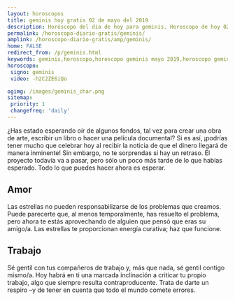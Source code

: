 ```yaml
---
layout: horoscopos
title: geminis hoy gratis 02 de mayo del 2019 
description: Horóscopo del dia de hoy para geminis. Horoscopo de hoy 02 de mayo del 2019. Las predicciones de amor, trabajo, vida personal gratis.
permalink: /horoscopo-diario-gratis/geminis/
amplink: /horoscopo-diario-gratis/amp/geminis/
home: FALSE
redirect_from: /p/geminis.html
keywords: geminis,horoscopo,horoscopo geminis mayo 2019,horoscopo geminis hoy,tarot geminis mayo 2019,horoscopo geminis,tarot geminis hoy,horoscopo de hoy,horoscopo diario,tarot del amor,horoscopo de hoy geminis,horoscopo diario del tarot, Horoscopo de hoy geminis 02 de mayo del 2019,horóscopo del día,signos zodiacales 2019, el horoscopo de hoy
horoscopo:
 signo: geminis
 video: -h2C2ZE6iQo

ogimg: /images/geminis_char.png
sitemap:
 priority: 1
 changefreq: 'daily'
---
```



¿Has estado esperando oír de algunos fondos, tal vez para crear una obra de arte, escribir un libro o hacer una película documental? Si es así, ¡podrías tener mucho que celebrar hoy al recibir la noticia de que el dinero llegará de manera inminente! Sin embargo, no te sorprendas si hay un retraso. El proyecto todavía va a pasar, pero sólo un poco más tarde de lo que habías esperado. Todo lo que puedes hacer ahora es esperar.

## Amor

Las estrellas no pueden responsabilizarse de los problemas que creamos. Puede parecerte que, al menos temporalmente, has resuelto el problema, pero ahora te estás aprovechando de alguien que pensó que eras su amigo/a. Las estrellas te proporcionan energía curativa; haz que funcione.

## Trabajo

Sé gentil con tus compañeros de trabajo y, más que nada, sé gentil contigo mismo/a. Hoy habrá en ti una marcada inclinación a criticar tu propio trabajo, algo que siempre resulta contraproducente. Trata de darte un respiro –y de tener en cuenta que todo el mundo comete errores.